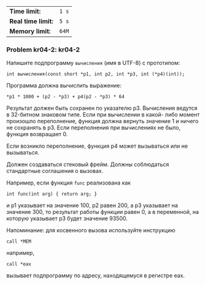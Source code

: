 |                      |       |
|----------------------|-------|
| **Time limit:**      | `1 s` |
| **Real time limit:** | `5 s` |
| **Memory limit:**    | `64M` |


### Problem kr04-2: kr04-2

Напишите подпрограмму `вычисления` (имя в UTF-8) с прототипом:

    
    
    int вычисления(const short *p1, int p2, int *p3, int (*p4)(int));

Программа должна вычислить выражение:

    
    
    *p1 * 1000 + (p2 - *p3) + p4(p2 - *p3) * 64

Результат должен быть сохранен по указателю p3. Вычисления
ведутся в 32-битном знаковом типе. Если при вычислении в какой-
либо момент произошло переполнение, функция должна вернуть
значение 1 и ничего не сохранять в p3. Если переполнения при
вычислениях не было, функция возвращает 0.

Если возникло переполнение, функция p4 может вызываться или не
вызываться.

Должен создаваться стековый фрейм. Должны соблюдаться стандартные
соглашения о вызовах.

Например, если функция `func` реализована как

    
    
    int func(int arg) { return arg; }

и p1 указывает на значение 100, p2 равен 200, а p3 указывает на
значение 300, то результат работы функции равен 0, а в
переменной, на которую указывает p3 будет значение 93500.

Напоминание: для косвенного вызова используйте инструкцию

    
    
    call *MEM

например,

    
    
    call *eax

вызывает подпрограмму по адресу, находящемуся в регистре eax.

